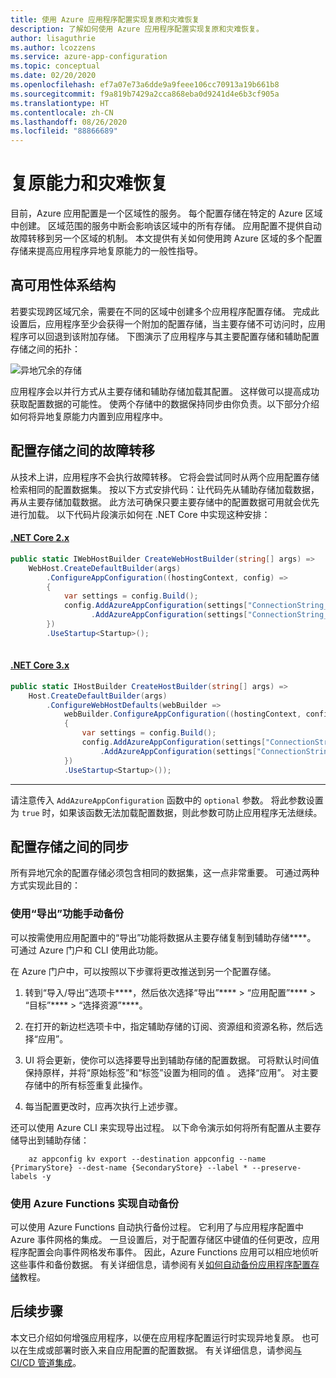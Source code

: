 ```yaml
---
title: 使用 Azure 应用程序配置实现复原和灾难恢复
description: 了解如何使用 Azure 应用程序配置实现复原和灾难恢复。
author: lisaguthrie
ms.author: lcozzens
ms.service: azure-app-configuration
ms.topic: conceptual
ms.date: 02/20/2020
ms.openlocfilehash: ef7a07e73a6dde9a9feee106cc70913a19b661b8
ms.sourcegitcommit: f9a819b7429a2cca868eba0d9241d4e6b3cf905a
ms.translationtype: HT
ms.contentlocale: zh-CN
ms.lasthandoff: 08/26/2020
ms.locfileid: "88866689"
---
```

# <a name="resiliency-and-disaster-recovery"></a>复原能力和灾难恢复

目前，Azure 应用配置是一个区域性的服务。 每个配置存储在特定的 Azure 区域中创建。 区域范围的服务中断会影响该区域中的所有存储。 应用配置不提供自动故障转移到另一个区域的机制。 本文提供有关如何使用跨 Azure 区域的多个配置存储来提高应用程序异地复原能力的一般性指导。

## <a name="high-availability-architecture"></a>高可用性体系结构

若要实现跨区域冗余，需要在不同的区域中创建多个应用程序配置存储。 完成此设置后，应用程序至少会获得一个附加的配置存储，当主要存储不可访问时，应用程序可以回退到该附加存储。 下图演示了应用程序与其主要配置存储和辅助配置存储之间的拓扑：

![异地冗余的存储](./media/geo-redundant-app-configuration-stores.png)

应用程序会以并行方式从主要存储和辅助存储加载其配置。 这样做可以提高成功获取配置数据的可能性。 使两个存储中的数据保持同步由你负责。以下部分介绍如何将异地复原能力内置到应用程序中。

## <a name="failover-between-configuration-stores"></a>配置存储之间的故障转移

从技术上讲，应用程序不会执行故障转移。 它将会尝试同时从两个应用配置存储检索相同的配置数据集。 按以下方式安排代码：让代码先从辅助存储加载数据，再从主要存储加载数据。 此方法可确保只要主要存储中的配置数据可用就会优先进行加载。 以下代码片段演示如何在 .NET Core 中实现这种安排：

#### <a name="net-core-2x"></a>[.NET Core 2.x](#tab/core2x)

```csharp
public static IWebHostBuilder CreateWebHostBuilder(string[] args) =>
    WebHost.CreateDefaultBuilder(args)
        .ConfigureAppConfiguration((hostingContext, config) =>
        {
            var settings = config.Build();
            config.AddAzureAppConfiguration(settings["ConnectionString_SecondaryStore"], optional: true)
                  .AddAzureAppConfiguration(settings["ConnectionString_PrimaryStore"], optional: true);
        })
        .UseStartup<Startup>();
    
```

#### <a name="net-core-3x"></a>[.NET Core 3.x](#tab/core3x)

```csharp
public static IHostBuilder CreateHostBuilder(string[] args) =>
    Host.CreateDefaultBuilder(args)
        .ConfigureWebHostDefaults(webBuilder =>
            webBuilder.ConfigureAppConfiguration((hostingContext, config) =>
            {
                var settings = config.Build();
                config.AddAzureAppConfiguration(settings["ConnectionString_SecondaryStore"], optional: true)
                    .AddAzureAppConfiguration(settings["ConnectionString_PrimaryStore"], optional: true);
            })
            .UseStartup<Startup>());
```
---

请注意传入 `AddAzureAppConfiguration` 函数中的 `optional` 参数。 将此参数设置为 `true` 时，如果该函数无法加载配置数据，则此参数可防止应用程序无法继续。

## <a name="synchronization-between-configuration-stores"></a>配置存储之间的同步

所有异地冗余的配置存储必须包含相同的数据集，这一点非常重要。 可通过两种方式实现此目的：

### <a name="backup-manually-using-the-export-function"></a>使用“导出”功能手动备份

可以按需使用应用配置中的“导出”功能将数据从主要存储复制到辅助存储****。 可通过 Azure 门户和 CLI 使用此功能。

在 Azure 门户中，可以按照以下步骤将更改推送到另一个配置存储。

1. 转到“导入/导出”选项卡****，然后依次选择“导出”**** > “应用配置”**** > “目标”**** > “选择资源”****。

1. 在打开的新边栏选项卡中，指定辅助存储的订阅、资源组和资源名称，然后选择“应用”。

1. UI 将会更新，使你可以选择要导出到辅助存储的配置数据。 可将默认时间值保持原样，并将“原始标签”和“标签”设置为相同的值 。 选择“应用”。 对主要存储中的所有标签重复此操作。

1. 每当配置更改时，应再次执行上述步骤。

还可以使用 Azure CLI 来实现导出过程。 以下命令演示如何将所有配置从主要存储导出到辅助存储：

```azurecli
    az appconfig kv export --destination appconfig --name {PrimaryStore} --dest-name {SecondaryStore} --label * --preserve-labels -y
```

### <a name="backup-automatically-using-azure-functions"></a>使用 Azure Functions 实现自动备份

可以使用 Azure Functions 自动执行备份过程。 它利用了与应用程序配置中 Azure 事件网格的集成。 一旦设置后，对于配置存储区中键值的任何更改，应用程序配置会向事件网格发布事件。 因此，Azure Functions 应用可以相应地侦听这些事件和备份数据。 有关详细信息，请参阅有关[如何自动备份应用程序配置存储](./howto-backup-config-store.md)教程。

## <a name="next-steps"></a>后续步骤

本文已介绍如何增强应用程序，以便在应用程序配置运行时实现异地复原。 也可以在生成或部署时嵌入来自应用配置的配置数据。 有关详细信息，请参阅[与 CI/CD 管道集成](./integrate-ci-cd-pipeline.md)。
